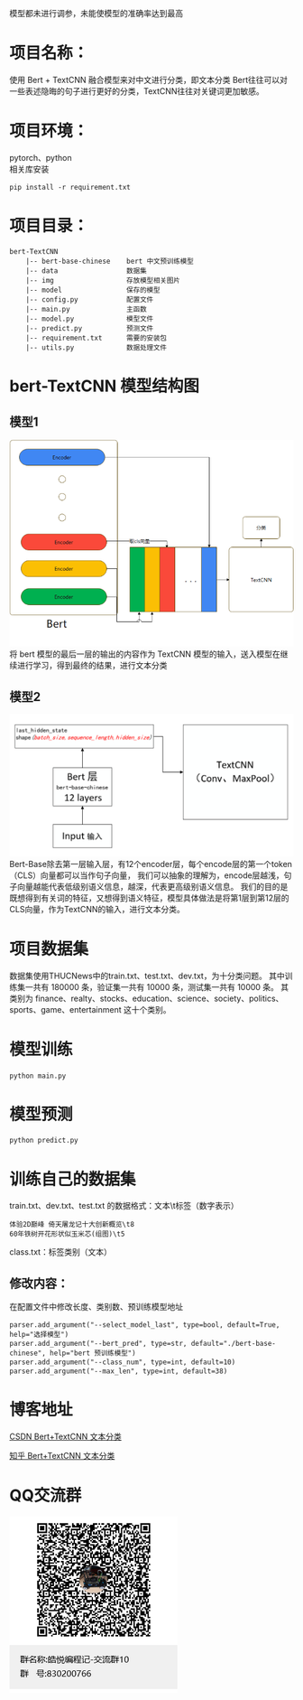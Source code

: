 模型都未进行调参，未能使模型的准确率达到最高

# 项目名称：

使用 Bert + TextCNN 融合模型来对中文进行分类，即文本分类
Bert往往可以对一些表述隐晦的句子进行更好的分类，TextCNN往往对关键词更加敏感。

# 项目环境：

pytorch、python   
相关库安装

```
pip install -r requirement.txt
```

# 项目目录：

```
bert-TextCNN  
    |-- bert-base-chinese    bert 中文预训练模型     
    |-- data                 数据集   
    |-- img                  存放模型相关图片            
    |-- model                保存的模型               
    |-- config.py            配置文件                              
    |-- main.py              主函数                      
    |-- model.py             模型文件                     
    |-- predict.py           预测文件                         
    |-- requirement.txt      需要的安装包
    |-- utils.py             数据处理文件
```

# bert-TextCNN 模型结构图

## 模型1

![bert-TextCNN 模型图2](img/bertTextCnn模型图2.png)
将 bert 模型的最后一层的输出的内容作为 TextCNN 模型的输入，送入模型在继续进行学习，得到最终的结果，进行文本分类

## 模型2

![bert-TextCNN 模型图1](img/bertTextCnn模型图1.png)        
Bert-Base除去第一层输入层，有12个encoder层，每个encode层的第一个token（CLS）向量都可以当作句子向量，
我们可以抽象的理解为，encode层越浅，句子向量越能代表低级别语义信息，越深，代表更高级别语义信息。
我们的目的是既想得到有关词的特征，又想得到语义特征，模型具体做法是将第1层到第12层的CLS向量，作为TextCNN的输入，进行文本分类。

# 项目数据集

数据集使用THUCNews中的train.txt、test.txt、dev.txt，为十分类问题。
其中训练集一共有 180000 条，验证集一共有 10000 条，测试集一共有 10000 条。
其类别为 finance、realty、stocks、education、science、society、politics、sports、game、entertainment 这十个类别。

# 模型训练

`python main.py`

# 模型预测

`python predict.py`

# 训练自己的数据集

train.txt、dev.txt、test.txt 的数据格式：文本\t标签（数字表示）

```
体验2D巅峰 倚天屠龙记十大创新概览\t8   
60年铁树开花形状似玉米芯(组图)\t5    
```

class.txt：标签类别（文本）

## 修改内容：

在配置文件中修改长度、类别数、预训练模型地址    

```
parser.add_argument("--select_model_last", type=bool, default=True, help="选择模型")
parser.add_argument("--bert_pred", type=str, default="./bert-base-chinese", help="bert 预训练模型")
parser.add_argument("--class_num", type=int, default=10)   
parser.add_argument("--max_len", type=int, default=38)
```

# 博客地址

[CSDN Bert+TextCNN 文本分类](https://blog.csdn.net/qq_48764574/article/details/126323731)

[知乎 Bert+TextCNN 文本分类](https://zhuanlan.zhihu.com/p/642209326)

# QQ交流群

![QQ群](img/QQ群.jpg)   
